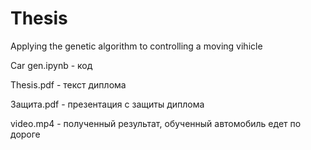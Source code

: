 # Thesis
Applying the genetic algorithm to controlling a moving vihicle

Car gen.ipynb - код

Thesis.pdf - текст диплома

Защита.pdf - презентация с защиты диплома

video.mp4 - полученный результат, обученный автомобиль едет по дороге
